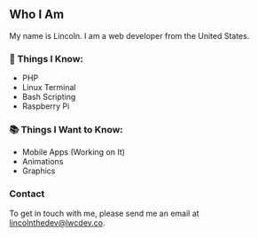 ## Who I Am

My name is Lincoln. I am a web developer from the United States.

### 🧠 Things I Know:
   - PHP
   - Linux Terminal
   - Bash Scripting
   - Raspberry Pi

### 📚 Things I Want to Know:
   - Mobile Apps (Working on It)
   - Animations
   - Graphics
   
### Contact

To get in touch with me, please send me an email at [lincolnthedev@lwcdev.co](mailto:lincolnthedev@lwcdev.co).
